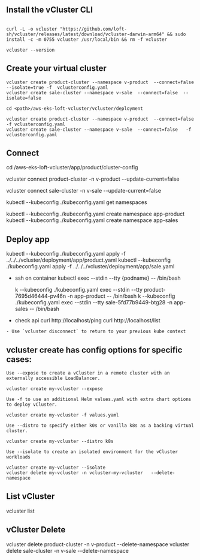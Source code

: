 ##  Install the vCluster CLI
```

curl -L -o vcluster "https://github.com/loft-sh/vcluster/releases/latest/download/vcluster-darwin-arm64" && sudo install -c -m 0755 vcluster /usr/local/bin && rm -f vcluster

```
```
vcluster --version
```


##  Create your virtual cluster

```
vcluster create product-cluster --namespace v-product  --connect=false  --isolate=true -f  vclusterconfig.yaml
vcluster create sale-cluster --namespace v-sale  --connect=false  --isolate=false

cd <path>/aws-eks-loft-vcluster/vcluster/deployment  

vcluster create product-cluster --namespace v-product  --connect=false  -f vclusterconfig.yaml
vcluster create sale-cluster --namespace v-sale  --connect=false   -f vclusterconfig.yaml
```
## Connect

cd <path>/aws-eks-loft-vcluster/app/product/cluster-config

<!-- below command will connect to product-cluster and add ./kubeconfig.yaml to folder -->
vcluster connect product-cluster -n v-product --update-current=false 

vcluster connect sale-cluster -n v-sale --update-current=false 


kubectl  --kubeconfig ./kubeconfig.yaml get namespaces



kubectl  --kubeconfig ./kubeconfig.yaml create namespace app-product
kubectl  --kubeconfig ./kubeconfig.yaml create namespace app-sales



<!-- 
vcluster create product-cluster --namespace v-product --upgrade  --connect=false  --isolate=true

vcluster pause product-cluster -n v-product
vcluster resume product-cluster -n v-product

vcluster create sale-cluster --namespace v-sale --upgrade  --connect=false  --isolate=true

vcluster pause sale-cluster -n v-sale
vcluster resume sale-cluster -n v-sale 
-->


## Deploy app
kubectl  --kubeconfig ./kubeconfig.yaml apply -f ../../../vcluster/deployment/app/product.yaml
kubectl  --kubeconfig ./kubeconfig.yaml apply -f ../../../vcluster/deployment/app/sale.yaml
- ssh on container
    kubectl exec --stdin --tty {podname} -- /bin/bash

     k --kubeconfig ./kubeconfig.yaml exec --stdin --tty product-7695d46444-pv46n -n app-product -- /bin/bash
     k --kubeconfig ./kubeconfig.yaml exec --stdin --tty sale-5fd77b9449-btg28 -n app-sales -- /bin/bash

- check api
    curl http://localhost/ping
    curl http://localhost/list


```
- Use `vcluster disconnect` to return to your previous kube context
```


## vcluster create has config options for specific cases:

    Use --expose to create a vCluster in a remote cluster with an externally accessible LoadBalancer.

    vcluster create my-vcluster --expose

    Use -f to use an additional Helm values.yaml with extra chart options to deploy vCluster.

    vcluster create my-vcluster -f values.yaml

    Use --distro to specify either k0s or vanilla k8s as a backing virtual cluster.

    vcluster create my-vcluster --distro k8s

    Use --isolate to create an isolated environment for the vCluster workloads

    vcluster create my-vcluster --isolate
    vcluster delete my-vcluster -n vcluster-my-vcluster   --delete-namespace

##  List vCluster
vcluster list

##  vCluster Delete
vcluster delete product-cluster -n v-product   --delete-namespace
vcluster delete sale-cluster -n v-sale   --delete-namespace
